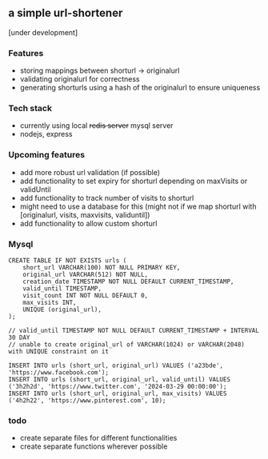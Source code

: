 ## a simple url-shortener
[under development]

### Features
- storing mappings between shorturl -> originalurl
- validating originalurl for correctness
- generating shorturls using a hash of the originalurl to ensure uniqueness

### Tech stack
- currently using local <s>redis server</s> mysql server
- nodejs, express

### Upcoming features
- add more robust url validation (if possible)
- add functionality to set expiry for shorturl depending on maxVisits or validUntil
- add functionality to track number of visits to shorturl
- might need to use a database for this (might not if we map shorturl with [originalurl, visits, maxvisits, validuntil])
- add functionality to allow custom shorturl

### Mysql
```
CREATE TABLE IF NOT EXISTS urls (
    short_url VARCHAR(100) NOT NULL PRIMARY KEY,
    original_url VARCHAR(512) NOT NULL,
    creation_date TIMESTAMP NOT NULL DEFAULT CURRENT_TIMESTAMP,
    valid_until TIMESTAMP,
    visit_count INT NOT NULL DEFAULT 0,
    max_visits INT,
    UNIQUE (original_url),
);

// valid_until TIMESTAMP NOT NULL DEFAULT CURRENT_TIMESTAMP + INTERVAL 30 DAY
// unable to create original_url of VARCHAR(1024) or VARCHAR(2048) with UNIQUE constraint on it

INSERT INTO urls (short_url, original_url) VALUES ('a23bde', 'https://www.facebook.com');
INSERT INTO urls (short_url, original_url, valid_until) VALUES ('3h2h2d', 'https://www.twitter.com', '2024-03-29 00:00:00');
INSERT INTO urls (short_url, original_url, max_visits) VALUES ('4h2h22', 'https://www.pinterest.com', 10);
```

### todo
- create separate files for different functionalities
- create separate functions wherever possible

